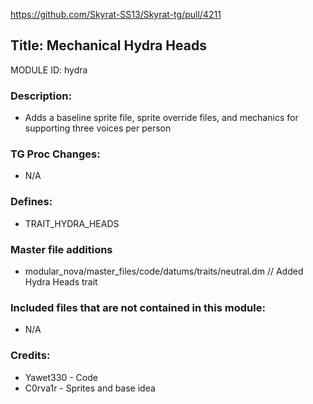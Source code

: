 https://github.com/Skyrat-SS13/Skyrat-tg/pull/4211

## Title: Mechanical Hydra Heads

MODULE ID: hydra

### Description: 

- Adds a baseline sprite file, sprite override files, and mechanics for supporting three voices per person

### TG Proc Changes:

- N/A

### Defines:

- TRAIT_HYDRA_HEADS

### Master file additions

- modular_nova/master_files/code/datums/traits/neutral.dm // Added Hydra Heads trait

### Included files that are not contained in this module:

- N/A

### Credits:
- Yawet330 - Code
- C0rva1r - Sprites and base idea
